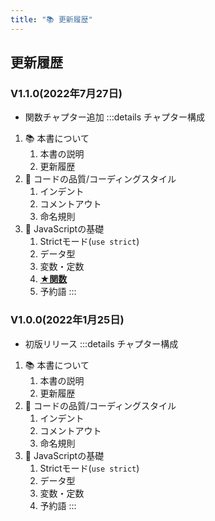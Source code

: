 ```yaml
---
title: "📚 更新履歴"
---
```


## 更新履歴

### V1.1.0(2022年7月27日)
- 関数チャプター追加
:::details チャプター構成
1. 📚 本書について
   1. 本書の説明
   2. 更新履歴
2. 🍵 コードの品質/コーディングスタイル
   1. インデント
   2. コメントアウト
   3. 命名規則
3. 🔰 JavaScriptの基礎
   1. Strictモード(`use strict`)
   2. データ型
   3. 変数・定数
   4. [**★関数**](https://zenn.dev/naberina/books/imoni-manner-book/viewer/3-4_imoni-manner-book)
   5. 予約語
:::

### V1.0.0(2022年1月25日)
- 初版リリース
:::details チャプター構成
1. 📚 本書について
   1. 本書の説明
   2. 更新履歴
2. 🍵 コードの品質/コーディングスタイル
   1. インデント
   2. コメントアウト
   3. 命名規則
3. 🔰 JavaScriptの基礎
   1. Strictモード(`use strict`)
   2. データ型
   3. 変数・定数
   4. 予約語
:::